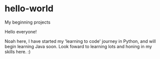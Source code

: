 # hello-world
My beginning projects

Hello everyone!

Noah here, I have started my 'learning to code' journey in Python, and will begin learning Java soon.
Look foward to learning lots and honing in my skills here. :)
